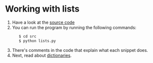 # Working with lists

1. Have a look at the [source code](src/lists.py)
2. You can run the program by running the following commands:  
   ```bash
      $ cd src  
      $ python lists.py
   ```
3. There's comments in the code that explain what each snippet does.
4. Next, read about [dictionaries](dictionaries.md).